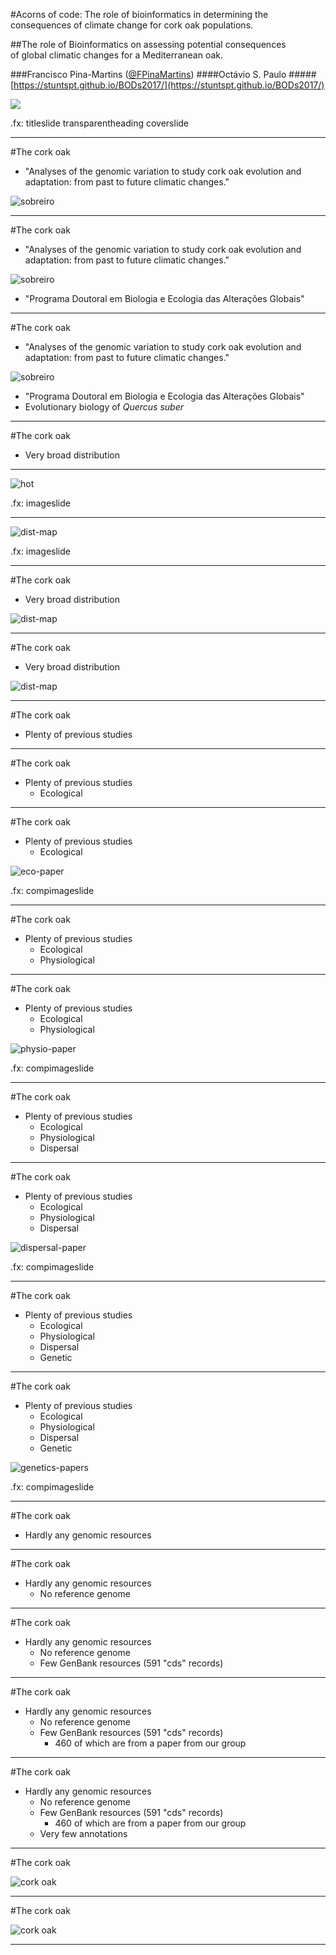
#Acorns of code: The role of bioinformatics in determining the consequences of climate change for cork oak populations.

##The role of Bioinformatics on assessing potential consequences</br>of global climatic changes for a Mediterranean oak.

###Francisco Pina-Martins ([@FPinaMartins](https://twitter.com/FPinaMartins))
####Octávio S. Paulo
#####[https://stuntspt.github.io/BODs2017/](https://stuntspt.github.io/BODs2017/)

<img src="assets/Cover_slide.png" />


.fx: titleslide transparentheading coverslide

---

#The cork oak

* "Analyses of the genomic variation to study cork oak evolution and adaptation: from past to future climatic changes."

![sobreiro](assets/sobreiro.jpg)

---

#The cork oak

* "Analyses of the genomic variation to study cork oak evolution and adaptation: from past to future climatic changes."

![sobreiro](assets/sobreiro.jpg)

* "Programa Doutoral em Biologia e Ecologia das Alterações Globais"

---

#The cork oak

* "Analyses of the genomic variation to study cork oak evolution and adaptation: from past to future climatic changes."

![sobreiro](assets/sobreiro.jpg)

* "Programa Doutoral em Biologia e Ecologia das Alterações Globais"
* Evolutionary biology of *Quercus suber*

---

#The cork oak

* Very broad distribution

---

![hot](assets/hot_summer.jpg)

.fx: imageslide

---

![dist-map](assets/cold_winter.jpg)

.fx: imageslide

---

#The cork oak

* Very broad distribution

![dist-map](assets/dist_map.png)

---

#The cork oak

* Very broad distribution

![dist-map](assets/dist_map_samples.png)

---

#The cork oak

* Plenty of previous studies

---

#The cork oak

* Plenty of previous studies
    * Ecological

---

#The cork oak

* Plenty of previous studies
    * Ecological

![eco-paper](assets/paper_eco.gif)

.fx: compimageslide

---

#The cork oak

* Plenty of previous studies
    * Ecological
    * Physiological

---

#The cork oak

* Plenty of previous studies
    * Ecological
    * Physiological


![physio-paper](assets/paper_physio.png)

.fx: compimageslide

---

#The cork oak

* Plenty of previous studies
    * Ecological
    * Physiological
    * Dispersal

---

#The cork oak

* Plenty of previous studies
    * Ecological
    * Physiological
    * Dispersal

![dispersal-paper](assets/paper_disp.png)

.fx: compimageslide

---

#The cork oak

* Plenty of previous studies
    * Ecological
    * Physiological
    * Dispersal
    * Genetic

---

#The cork oak

* Plenty of previous studies
    * Ecological
    * Physiological
    * Dispersal
    * Genetic

![genetics-papers](assets/papers_genetics.png)

.fx: compimageslide

---

#The cork oak

* Hardly any genomic resources

---

#The cork oak

* Hardly any genomic resources
    * No reference genome

---

#The cork oak

* Hardly any genomic resources
    * No reference genome
    * Few GenBank resources (591 "cds" records)

---

#The cork oak

* Hardly any genomic resources
    * No reference genome
    * Few GenBank resources (591 "cds" records)
        * 460 of which are from a paper from our group

---

#The cork oak

* Hardly any genomic resources
    * No reference genome
    * Few GenBank resources (591 "cds" records)
        * 460 of which are from a paper from our group
    * Very few annotations

---

#The cork oak

![cork oak](assets/sobreiro2.jpg)


---

#The cork oak

![cork oak](assets/sobreiro2_matrix.jpg)

---

